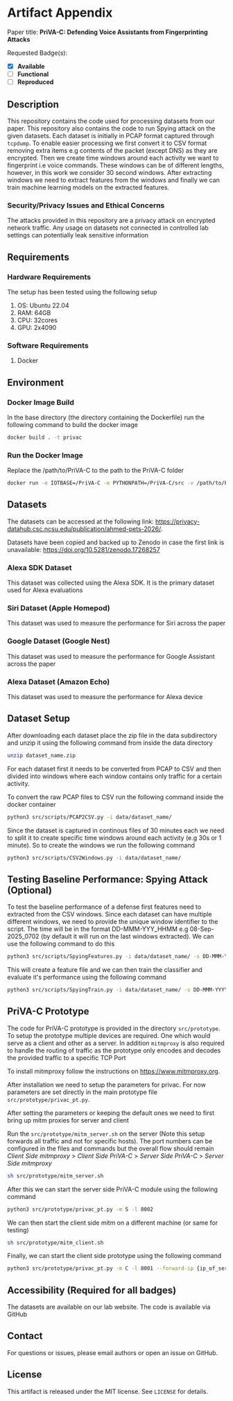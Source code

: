 # Artifact Appendix

Paper title: **PriVA-C: Defending Voice Assistants from Fingerprinting Attacks**

Requested Badge(s):
  - [x] **Available**
  - [ ] **Functional**
  - [ ] **Reproduced**

## Description

This repository contains the code used for processing datasets from our paper. This repository also contains the code to run Spying attack on the given datasets. Each dataset is initially in PCAP format captured through `tcpdump`. To enable easier processing we first convert it to CSV format removing extra items e.g contents of the packet (except DNS) as they are encrypted. Then we create time windows around each activity we want to fingerprint i.e voice commands. These windows can be of different lengths, however, in this work we consider 30 second windows. After extracting windows we need to extract features from the windows and finally we can train machine learning models on the extracted features. 

### Security/Privacy Issues and Ethical Concerns

The attacks provided in this repository are a privacy attack on encrypted network traffic. Any usage on datasets not connected in controlled lab settings can potentially leak sensitive information

## Requirements

### Hardware Requirements
The setup has been tested using the following setup

1) OS: Ubuntu 22.04
2) RAM: 64GB
3) CPU: 32cores
4) GPU: 2x4090

### Software Requirements

1) Docker

## Environment

### Docker Image Build

In the base directory (the directory containing the Dockerfile) run the following command to build the docker image

```bash
docker build . -t privac
```

### Run the Docker Image

Replace the /path/to/PriVA-C to the path to the PriVA-C folder

```bash
docker run -e IOTBASE=/PriVA-C -e PYTHONPATH=/PriVA-C/src -v /path/to/PriVA-C:/PriVA-C -it privac bash

```

## Datasets

The datasets can be accessed at the following link: https://privacy-datahub.csc.ncsu.edu/publication/ahmed-pets-2026/.

Datasets have been copied and backed up to Zenodo in case the first link is unavailable:
https://doi.org/10.5281/zenodo.17268257

### Alexa SDK Dataset
This dataset was collected using the Alexa SDK. It is the primary dataset used for Alexa evaluations

### Siri Dataset (Apple Homepod)
This dataset was used to measure the performance for Siri across the paper

### Google Dataset (Google Nest)
This dataset was used to measure the performance for Google Assistant across the paper

### Alexa Dataset (Amazon Echo)
This dataset was used to measure the performance for Alexa device

## Dataset Setup

After downloading each dataset place the zip file in the data subdirectory and unzip it using the following command from inside the data directory

```bash
unzip dataset_name.zip
```

For each dataset first it needs to be converted from PCAP to CSV and then divided into windows where each window contains only traffic for a certain activity.

To convert the raw PCAP files to CSV run the following command inside the docker container

```bash
python3 src/scripts/PCAP2CSV.py -i data/dataset_name/
```

Since the dataset is captured in continous files of 30 minutes each we need to split it to create specific time windows around each activity (e.g 30s or 1 minute). So to create the windows we run the following command

```bash
python3 src/scripts/CSV2Windows.py -i data/dataset_name/
```

## Testing Baseline Performance: Spying Attack (Optional)

To test the baseline performance of a defense first features need to extracted from the CSV windows. Since each dataset can have multiple different windows, we need to provide the unique window identifier to the script. The time will be in the format DD-MMM-YYY_HHMM e.g 08-Sep-2025_0702 (by default it will run on the last windows extracted). We can use the following command to do this

```bash
python3 src/scripts/SpyingFeatures.py -i data/dataset_name/ -s DD-MMM-YYYY_HHMM
```

This will create a feature file and we can then train the classifier and evaluate it's performance using the following command

```bash
python3 src/scripts/SpyingTrain.py -i data/dataset_name/ -s DD-MMM-YYYY_HHMM
```

## PriVA-C Prototype

The code for PriVA-C prototype is provided in the directory `src/prototype`. To setup the prototype multiple devices are required. One which would serve as a client and other as a server. In addition `mitmproxy` is also required to handle the routing of traffic as the prototype only encodes and decodes the provided traffic to a specific TCP Port

To install mitmproxy follow the instructions on https://www.mitmproxy.org.

After installation we need to setup the parameters for privac. For now parameters are set directly in the main prototype file `src/prototype/privac_pt.py`.

After setting the parameters or keeping the default ones we need to first bring up mitm proxies for server and client

Run the `src/prototype/mitm_server.sh` on the server (Note this setup forwards all traffic and not for specific hosts). The port numbers can be configured in the files and commands but the overall flow should remain *Client Side mitmproxy* > *Client Side PriVA-C* > *Server Side PriVA-C* > *Server Side mitmproxy* 

```bash
sh src/prototype/mitm_server.sh
```

After this we can start the server side PriVA-C module using the following command
```bash
python3 src/prototype/privac_pt.py -m S -l 8002
```

We can then start the client side mitm on a different machine (or same for testing)
```bash
sh src/prototype/mitm_client.sh
```

Finally, we can start the client side prototype using the following command
```bash
python3 src/prototype/privac_pt.py -m C -l 8001 --forward-ip {ip_of_server} -f 8002
```

## Accessibility (Required for all badges)

The datasets are available on our lab website. The code is available via GitHub

## Contact
For questions or issues, please email authors or open an issue on GitHub.

## License
This artifact is released under the MIT license. See `LICENSE` for details.
